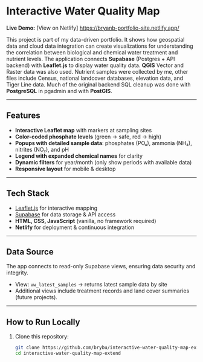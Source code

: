 # Interactive Water Quality Map

**Live Demo:** [View on Netlify] https://bryanb-portfolio-site.netlify.app/ 

This project is part of my data-driven portfolio. It shows how geospatial data and cloud data integration can create visualizations for understanding the correlation between biological and chemical water treatment and nutrient levels. The application connects **Supabase** (Postgres + API backend) with **Leaflet.js** to display water quality data. **QGIS** Vector and Raster data was also used. Nutrient samples were collected by me, other files include Census, national landcover databases, elevation data, and Tiger Line data. Much of the original backend SQL cleanup was done with **PostgreSQL** in pgadmin and with **PostGIS**.

---

## Features
- **Interactive Leaflet map** with markers at sampling sites  
- **Color-coded phosphate levels** (green → safe, red → high)  
- **Popups with detailed sample data**: phosphates (PO₄), ammonia (NH₃), nitrites (NO₂), and pH  
- **Legend with expanded chemical names** for clarity  
- **Dynamic filters** for year/month (only show periods with available data)  
- **Responsive layout** for mobile & desktop  

---

## Tech Stack
- [Leaflet.js](https://leafletjs.com/) for interactive mapping  
- [Supabase](https://supabase.com/) for data storage & API access  
- **HTML, CSS, JavaScript** (vanilla, no framework required)  
- **Netlify** for deployment & continuous integration  

---

## Data Source
The app connects to read-only Supabase views, ensuring data security and integrity.  
- View: `vw_latest_samples` → returns latest sample data by site  
- Additional views include treatment records and land cover summaries (future projects).  

---

## How to Run Locally
1. Clone this repository:
   ```bash
   git clone https://github.com/brybu/interactive-water-quality-map-extend.git
   cd interactive-water-quality-map-extend
